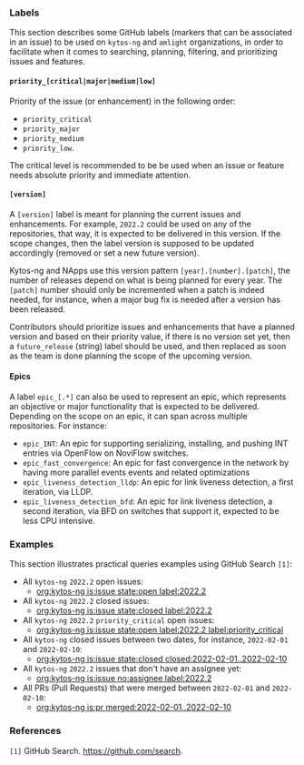 ### Labels

This section describes some GitHub labels (markers that can be associated in an issue) to be used on `kytos-ng` and `amlight` organizations, in order to facilitate when it comes to searching, planning, filtering, and prioritizing issues and features.

#### `priority_[critical|major|medium|low]`

Priority of the issue (or enhancement) in the following order: 

- `priority_critical` 
- `priority_major`
- `priority_medium`
- `priority_low`.

The critical level is recommended to be be used when an issue or feature needs absolute priority and immediate attention.

#### `[version]`

A `[version]` label is meant for planning the current issues and enhancements. For example, `2022.2` could be used on any of the repositories, that way, it is expected to be delivered in this version. If the scope changes, then the label version is supposed to be updated accordingly (removed or set a new future version). 

Kytos-ng and NApps use this version pattern `[year].[number].[patch]`, the number of releases depend on what is being planned for every year. The `[patch]` number should only be incremented when a patch is indeed needed, for instance, when a major bug fix is needed after a version has been released. 

Contributors should prioritize issues and enhancements that have a planned version and based on their priority value, if there is no version set yet, then a `future_release` (string) label should be used, and then replaced as soon as the team is done planning the scope of the upcoming version.

#### Epics

A label `epic_[.*]` can also be used to represent an epic, which represents an objective or major functionality that is expected to be delivered. Depending on the scope on an epic, it can span across multiple repositories. For instance:

- `epic_INT`: An epic for supporting serializing, installing, and pushing INT entries via OpenFlow on NoviFlow switches.
- `epic_fast_convergence`: An epic for fast convergence in the network by having more parallel events events and related optimizations
- `epic_liveness_detection_lldp`: An epic for link liveness detection, a first iteration, via LLDP.
- `epic_liveness_detection_bfd`: An epic for link liveness detection, a second iteration, via BFD on switches that support it, expected to be less CPU intensive.

### Examples

This section illustrates practical queries examples using GitHub Search `[1]`:

* All `kytos-ng` `2022.2` open issues:
  * [org:kytos-ng is:issue state:open label:2022.2](https://github.com/search?q=org%3Akytos-ng+is%3Aissue+state%3Aopen+label%3A2022.2)
* All `kytos-ng` `2022.2` closed issues:
  * [org:kytos-ng is:issue state:closed label:2022.2](https://github.com/search?q=org%3Akytos-ng+is%3Aissue+state%3Aclosed+label%3A2022.2)
* All `kytos-ng` `2022.2` `priority_critical` open issues:
  * [org:kytos-ng is:issue state:open label:2022.2 label:priority_critical](https://github.com/search?q=org%3Akytos-ng+is%3Aissue+state%3Aopen+label%3A2022.2+label%3Apriority_critical)
* All `kytos-ng` closed issues between two dates, for instance, `2022-02-01` and `2022-02-10`:
  * [org:kytos-ng is:issue state:closed closed:2022-02-01..2022-02-10](https://github.com/search?q=org%3Akytos-ng+is%3Aissue+state%3Aclosed+closed%3A2022-02-01..2022-02-10)
* All `kytos-ng` `2022.2` issues that don't have an assignee yet:
  * [org:kytos-ng is:issue no:assignee label:2022.2](https://github.com/search?q=org%3Akytos-ng+is%3Aissue+no%3Aassignee+label%3A2022.2)
* All PRs (Pull Requests) that were merged between `2022-02-01` and `2022-02-10`:
  * [org:kytos-ng is:pr merged:2022-02-01..2022-02-10](https://github.com/search?q=org%3Akytos-ng+is%3Apr+merged%3A2022-02-01..2022-02-10)


### References

`[1]` GitHub Search. https://github.com/search.
